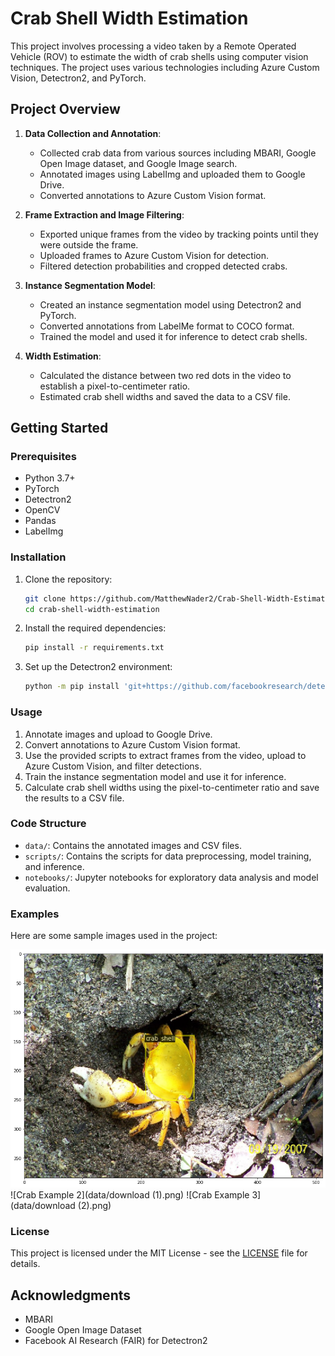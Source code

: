 # Crab Shell Width Estimation

This project involves processing a video taken by a Remote Operated Vehicle (ROV) to estimate the width of crab shells using computer vision techniques. The project uses various technologies including Azure Custom Vision, Detectron2, and PyTorch.

## Project Overview

1. **Data Collection and Annotation**:
    - Collected crab data from various sources including MBARI, Google Open Image dataset, and Google Image search.
    - Annotated images using LabelImg and uploaded them to Google Drive.
    - Converted annotations to Azure Custom Vision format.

2. **Frame Extraction and Image Filtering**:
    - Exported unique frames from the video by tracking points until they were outside the frame.
    - Uploaded frames to Azure Custom Vision for detection.
    - Filtered detection probabilities and cropped detected crabs.

3. **Instance Segmentation Model**:
    - Created an instance segmentation model using Detectron2 and PyTorch.
    - Converted annotations from LabelMe format to COCO format.
    - Trained the model and used it for inference to detect crab shells.

4. **Width Estimation**:
    - Calculated the distance between two red dots in the video to establish a pixel-to-centimeter ratio.
    - Estimated crab shell widths and saved the data to a CSV file.

## Getting Started

### Prerequisites

- Python 3.7+
- PyTorch
- Detectron2
- OpenCV
- Pandas
- LabelImg

### Installation

1. Clone the repository:
    ```bash
    git clone https://github.com/MatthewNader2/Crab-Shell-Width-Estimation.git
    cd crab-shell-width-estimation
    ```

2. Install the required dependencies:
    ```bash
    pip install -r requirements.txt
    ```

3. Set up the Detectron2 environment:
    ```bash
    python -m pip install 'git+https://github.com/facebookresearch/detectron2.git'
    ```

### Usage

1. Annotate images and upload to Google Drive.
2. Convert annotations to Azure Custom Vision format.
3. Use the provided scripts to extract frames from the video, upload to Azure Custom Vision, and filter detections.
4. Train the instance segmentation model and use it for inference.
5. Calculate crab shell widths using the pixel-to-centimeter ratio and save the results to a CSV file.

### Code Structure

- `data/`: Contains the annotated images and CSV files.
- `scripts/`: Contains the scripts for data preprocessing, model training, and inference.
- `notebooks/`: Jupyter notebooks for exploratory data analysis and model evaluation.

### Examples

Here are some sample images used in the project:

![Crab Example 1](data/download.png)
![Crab Example 2](data/download (1).png)
![Crab Example 3](data/download (2).png)

### License

This project is licensed under the MIT License - see the [LICENSE](LICENSE) file for details.

## Acknowledgments

- MBARI
- Google Open Image Dataset
- Facebook AI Research (FAIR) for Detectron2
